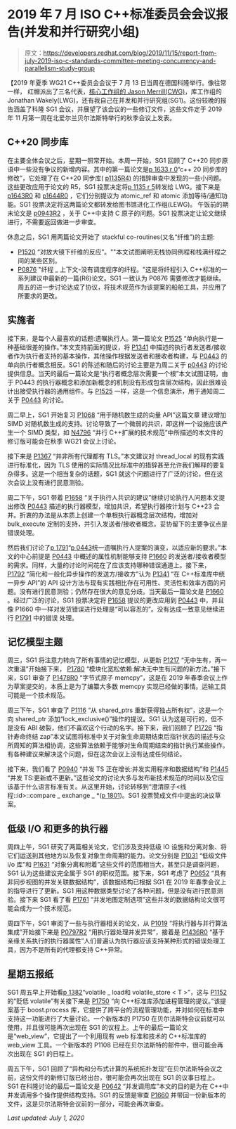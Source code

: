 # 2019 年 7 月 ISO C++标准委员会会议报告(并发和并行研究小组)

> 原文：<https://developers.redhat.com/blog/2019/11/15/report-from-july-2019-iso-c-standards-committee-meeting-concurrency-and-parallelism-study-group>

【2019 年夏季 WG21 C++委员会会议于 7 月 13 日当周在德国科隆举行。像往常一样，
红帽派出了三名代表，[核心工作组的 Jason Merrill(CWG)](https://developers.redhat.com/blog/2019/09/03/report-from-july-2019-iso-c-meeting-core-language/)，库工作组的 Jonathan Wakely(LWG)，还有我自己在并发和并行研究组(SG1)。这份较晚的报告涵盖了科隆 SG1 会议，并展望了该会议的一些修订文件，这些文件定于 2019 年 11 月第一周在北爱尔兰贝尔法斯特举行的秋季会议上发表。

## C++20 同步库

在主要全体会议之后，星期一照常开始。本周一开始，SG1 回顾了 C++20 同步原语中一些没有争议的新增内容。其中的第一篇论文是[p 1633 r 0](https://wg21.link/p1633R0)“c++ 20
同步库的修改”，它处理了在 C++20
同步库( [p1135R4)](https://wg21.link/p1135R4) 的措辞审查中发现的一些小问题。这些更改应用于论文的 R5，SG1 投票决定将[p 1135 r 5](https://wg21.link/p1135R5)转发给 LWG。接下来是 [p1643R0](https://wg21.link/p1643R0) 和 [p1644R0](https://wg21.link/p1644R0) ，它们分别提议为 atomic_ref 和
atomic 添加等待/通知功能。SG1 投票决定将这两篇论文都转发给图书馆进化工作组(LEWG)。
午饭前的期末论文是 [p0943R2](https://wg21.link/p0943R2) ，关于 C++中支持 C 原子的问题。SG1 投票决定让论文继续进行，不需要返回做进一步审查。

休息之后，SG1 用两篇论文开始了 stackful co-routines(又名“纤维”)的主题:

*   [P1520](https://wg21.link/p1520R0) “对放大镜下纤维的反应”。""本文试图阐明无栈协同例程和栈满纤程之间的某些区别。
*   [P0876](https://wg21.link/p0876R5) "纤程 _ 上下文-没有调度程序的纤程。"这是将纤程引入 C++标准的一系列建议中最新的一篇(R6)论文。SG1 一致认为 P0876 需要修改才能继续。周五的进一步讨论达成了协议，将技术规范作为该提案的船舶工具，并应用了所要求的更改。

## 实施者

接下来，是每个人最喜欢的话题:遗嘱执行人。第一篇论文 [P1525](https://wg21.link/p1525R0) “单向执行是一种基础很差的操作。”本文支持前面的提议，将 [P1341](https://wg21.link/p1341r0) 中描述的执行者发送者/接收者作为执行者支持的基本操作，其他操作根据发送者和接收者构建，与 [P0443](https://wg21.link/p0443) 的单向执行者概念相反。SG1 的陈述和随后的讨论主要是为周二关于 [p0443](https://wg21.link/p0443) 的讨论提供信息。当天的最后一篇论文是“执行者概念层次需要一个根”本文试图证明，由于 P0443 的执行器概念和添加新概念的机制没有形成包含层次结构，因此很难设计出接受执行器的通用组件。与 [P1525](https://wg21.link/p1525) 一样，这是一个信息演示，用于通知周二关于 [P0443](https://wg21.link/p0443) 的讨论。

周二早上，SG1 开始复习 [P1068](https://wg21.link/p1068) “用于随机数生成的向量 API”这篇文章
建议增加 SIMD 对随机数生成的支持。讨论导致了一个微弱的共识，即这样一个设施应该产生一个 SIMD 类型，如 [N4796](https://wg21.link/n4796) “并行 C++扩展的技术规范”中所描述的本文件的修订版可能会在秋季 WG21 会议上讨论。

接下来是 [P1367](https://wg21.link/p1367) “并非所有代理都有 TLS。”本文建议对 thread_local 的现有实践进行标准化，因为 TLS 使用的实际情况比标准中的措辞甚至允许我们解释的要复杂得多。这是一个相当复杂的话题，SG1 就这个问题进行了广泛的讨论，但在这次会议上没有进行民意测验。

周二下午，SG1 带着 [P1658](https://wg21.link/p1658) “关于执行人共识的建议”继续讨论执行人问题本文提出修改 [P0443](https://wg21.link/p0443) 描述的执行器模型，增加共识，希望执行器按计划与 C++23 合并。折衷的办法是从本质上创建一个单根执行器概念层次结构，增加对 bulk_execute 定制的支持，并引入发送者/接收者概念。妥协留下的主要争议点是错误处理。

然后我们讨论了[p 1791](https://wg21.link/p1791)“[p 0443](https://wg21.link/p0443)统一遗嘱执行人提案的演变，以适应新的要求。”本文的中心前提是 [P0443](https://wg21.link/p0443) 中概述的属性机制能够支持 [P1660](https://wg21.link/p1660) 的发送者/接收者模型的需求。同样，大量的讨论时间花在了应该支持哪种错误通道上。接下来， [P1792](https://wg21.link/p1792) “简化和一般化异步操作的发送方/接收方”认为 [P1341](https://wg21.link/p1341) “在 C++标准库中统一异步 API”的 API 设计方法与现有实践相比存在可用性、灵活性和效率方面的问题。没有进行民意测验；仍然存在很大的意见分歧。当天最后一篇论文是 [P1660](https://wg21.link/p1660) 。经过广泛的讨论，SG1 投票决定将 [P1658](https://wg21.link/p1658) 提议的更改应用到 [P0443](https://wg21.link/p0443) 中，并且像 P1660 中一样对发货错误进行处理是“可以容忍的”。没有达成一致意见继续进行 [P1791](https://wg21.link/p1791) 中的错误
处理。

## 记忆模型主题

周三，SG1 将注意力转向了所有事情的记忆模型，从更新 [P1217](https://wg21.link/p1217) “无中生有，再一次重温”开始接下来， [P1780](https://wg21.link/p1780) “模块化宽松依赖:解决无中生有问题的新方法。”接下来，SG1 审查了 [P1478R0](https://wg21.link/p1478) “字节式原子 memcpy”，这是在 2019 年春季会议上作为草案提交的，本质上是为了编纂大多数 memcpy 实现已经做的事情。运输工具可能是一个技术规范。

周三下午，SG1 审查了 [P1116](https://wg21.link/p1116) “从 shared_ptrs 重新获得独占所有权”，这是一个向 shared_ptr 添加“lock_exclusive()”操作的提议。SG1 认为这是可行的，但不是没有 ABI 破裂，他们不喜欢这个行动的名字。接下来，我们回顾了 [P1726](https://wg21.link/p1726) “指针寿命终结 zap”本文试图将标准中关于对象生命周期结束后指针状态的描述与众所周知的算法相协调，这些算法依赖于能够对生命周期结束的指针执行某些操作。有各种建议来解决这个问题，但在这次会议上没有达成任何结论。

接下来，我们看了 [P0940](https://wg21.link/p0940) “并发 TS 正在增长:并发实用程序和数据结构”和 [P1445](https://wg21.link/p1445) “并发 TS:更新或不更新。”这些论文的讨论大多与发布新技术规范的时间以及它应该基于什么语言标准有关。从这里开始，讨论转移到“澄清原子<线程::id>::compare _ exchange _ *([p 1801](https://wg21.link/p1801))。SG1 投票赞成文件中提出的决议草案。

## 低级 I/O 和更多的执行器

周四上午，SG1 研究了两篇相关论文，它们涉及支持低级 IO 设施和分离对象、将它们运送到其他地方以及恢复对象生命周期的能力。论文分别是 [P1031](https://wg21.link/p1031) “低级文件 i/o 库”和 [P1631](https://wg21.link/p1631) “对象分离和附着”这些文件的范围相当大，甚至只是调查问题，SG1 认为这些建议完全属于 SG1 的职权范围。接下来，SG1 考虑了
[P0652](https://wg21.link/p0652) “具有非同步视图的并发关联数据结构”，该数据结构已根据 SG1 在 2019 年春季会议上的指导进行了更新。SG1 用这种数据类型讨论了各种问题，但是没有进行民意测验。接下来 SG1 看了看 [P1761](https://wg21.link/p1761) “并发地图定制选项”这些并发的数据结构论文很可能会成为一个技术规范。

周四下午，SG1 审阅了一些与执行器相关的论文，从 [P1019](https://wg21.link/p1019) “将执行器与并行算法集成”开始接下来是 [P0797R2](https://wg21.link/p0797r2) “用执行器处理并发异常”，接着是 [P1436R0](https://wg21.link/p1436) “基于亲缘关系执行的执行器属性”人们普遍认为执行器应该支持某种形式的错误处理工具，因为不是所有的代理都支持 C++异常。

## 星期五报纸

SG1 周五早上开始看[p 1382](https://wg21.link/p1382)“volatile _ load<T>和 volatile_store < T >”，这与 [P1152](https://wg21.link/p1152) 的“贬低 volatile”有关接下来是 [P1750](https://wg21.link/p1750) “向 C++标准库添加进程管理的提议。”该提案基于 boost.process 库，它提供了跨平台的流程管理功能，并对如何在标准中支持这一功能进行了大量讨论。一个新版本的 P1750 在贝尔法斯特会议前就可以使用，并且很可能再次出现在 SG1 的议程上。上午的最后一篇论文是“web_view”，它提出了一个利用现有 web 标准和技术的 C++标准库的 web_view 工具。一个新版本的 P1108 已经在贝尔法斯特的邮件中，很可能会再次出现在 SG1 的日程上。

周五下午，SG1 回顾了“异构和分布式计算的系统拓扑发现”在贝尔法斯特会议之前，这份文件的新修订版已经出台，很可能会再次出现在 SG1 的议事日程上。SG1 在科隆讨论的最后一篇论文是 [P0642](https://wg21.link/p0642) “并发调用库”本文的目的是为在 C++中并发调用多个操作提供结构支持。SG1 的反馈是审查 [P1660](https://wg21.link/p1660) 并带回一份新版本的文件，这是贝尔法斯特会议前的一部分，可能会再次审查。

*Last updated: July 1, 2020*